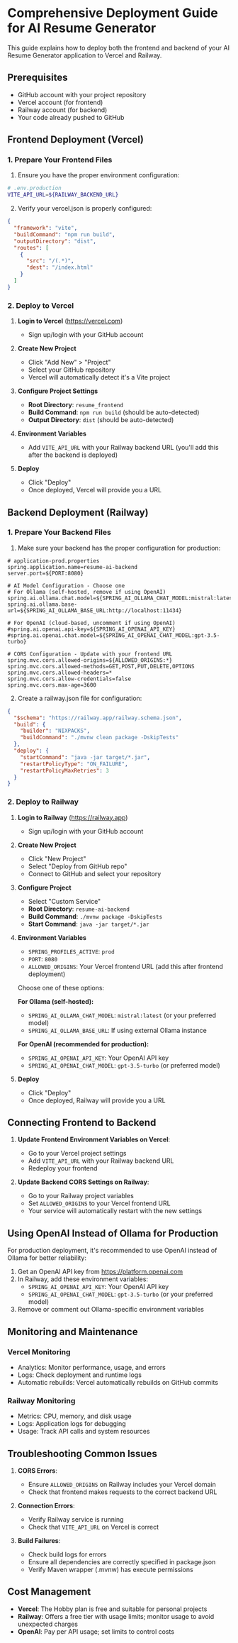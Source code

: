 # Comprehensive Deployment Guide for AI Resume Generator

This guide explains how to deploy both the frontend and backend of your AI Resume Generator application to Vercel and Railway.

## Prerequisites

- GitHub account with your project repository
- Vercel account (for frontend)
- Railway account (for backend)
- Your code already pushed to GitHub

## Frontend Deployment (Vercel)

### 1. Prepare Your Frontend Files

1. Ensure you have the proper environment configuration:

```bash
# .env.production
VITE_API_URL=${RAILWAY_BACKEND_URL}
```

2. Verify your vercel.json is properly configured:

```json
{
  "framework": "vite",
  "buildCommand": "npm run build",
  "outputDirectory": "dist",
  "routes": [
    {
      "src": "/(.*)",
      "dest": "/index.html"
    }
  ]
}
```

### 2. Deploy to Vercel

1. **Login to Vercel** (https://vercel.com)

   - Sign up/login with your GitHub account

2. **Create New Project**

   - Click "Add New" > "Project"
   - Select your GitHub repository
   - Vercel will automatically detect it's a Vite project

3. **Configure Project Settings**

   - **Root Directory**: `resume_frontend`
   - **Build Command**: `npm run build` (should be auto-detected)
   - **Output Directory**: `dist` (should be auto-detected)

4. **Environment Variables**

   - Add `VITE_API_URL` with your Railway backend URL (you'll add this after the backend is deployed)

5. **Deploy**
   - Click "Deploy"
   - Once deployed, Vercel will provide you a URL

## Backend Deployment (Railway)

### 1. Prepare Your Backend Files

1. Make sure your backend has the proper configuration for production:

```properties
# application-prod.properties
spring.application.name=resume-ai-backend
server.port=${PORT:8080}

# AI Model Configuration - Choose one
# For Ollama (self-hosted, remove if using OpenAI)
spring.ai.ollama.chat.model=${SPRING_AI_OLLAMA_CHAT_MODEL:mistral:latest}
spring.ai.ollama.base-url=${SPRING_AI_OLLAMA_BASE_URL:http://localhost:11434}

# For OpenAI (cloud-based, uncomment if using OpenAI)
#spring.ai.openai.api-key=${SPRING_AI_OPENAI_API_KEY}
#spring.ai.openai.chat.model=${SPRING_AI_OPENAI_CHAT_MODEL:gpt-3.5-turbo}

# CORS Configuration - Update with your frontend URL
spring.mvc.cors.allowed-origins=${ALLOWED_ORIGINS:*}
spring.mvc.cors.allowed-methods=GET,POST,PUT,DELETE,OPTIONS
spring.mvc.cors.allowed-headers=*
spring.mvc.cors.allow-credentials=false
spring.mvc.cors.max-age=3600
```

2. Create a railway.json file for configuration:

```json
{
  "$schema": "https://railway.app/railway.schema.json",
  "build": {
    "builder": "NIXPACKS",
    "buildCommand": "./mvnw clean package -DskipTests"
  },
  "deploy": {
    "startCommand": "java -jar target/*.jar",
    "restartPolicyType": "ON_FAILURE",
    "restartPolicyMaxRetries": 3
  }
}
```

### 2. Deploy to Railway

1. **Login to Railway** (https://railway.app)

   - Sign up/login with your GitHub account

2. **Create New Project**

   - Click "New Project"
   - Select "Deploy from GitHub repo"
   - Connect to GitHub and select your repository

3. **Configure Project**

   - Select "Custom Service"
   - **Root Directory**: `resume-ai-backend`
   - **Build Command**: `./mvnw package -DskipTests`
   - **Start Command**: `java -jar target/*.jar`

4. **Environment Variables**

   - `SPRING_PROFILES_ACTIVE`: `prod`
   - `PORT`: `8080`
   - `ALLOWED_ORIGINS`: Your Vercel frontend URL (add this after frontend deployment)

   Choose one of these options:

   **For Ollama (self-hosted):**

   - `SPRING_AI_OLLAMA_CHAT_MODEL`: `mistral:latest` (or your preferred model)
   - `SPRING_AI_OLLAMA_BASE_URL`: If using external Ollama instance

   **For OpenAI (recommended for production):**

   - `SPRING_AI_OPENAI_API_KEY`: Your OpenAI API key
   - `SPRING_AI_OPENAI_CHAT_MODEL`: `gpt-3.5-turbo` (or preferred model)

5. **Deploy**
   - Click "Deploy"
   - Once deployed, Railway will provide you a URL

## Connecting Frontend to Backend

1. **Update Frontend Environment Variables on Vercel**:

   - Go to your Vercel project settings
   - Add `VITE_API_URL` with your Railway backend URL
   - Redeploy your frontend

2. **Update Backend CORS Settings on Railway**:
   - Go to your Railway project variables
   - Set `ALLOWED_ORIGINS` to your Vercel frontend URL
   - Your service will automatically restart with the new settings

## Using OpenAI Instead of Ollama for Production

For production deployment, it's recommended to use OpenAI instead of Ollama for better reliability:

1. Get an OpenAI API key from https://platform.openai.com
2. In Railway, add these environment variables:
   - `SPRING_AI_OPENAI_API_KEY`: Your OpenAI API key
   - `SPRING_AI_OPENAI_CHAT_MODEL`: `gpt-3.5-turbo` (or your preferred model)
3. Remove or comment out Ollama-specific environment variables

## Monitoring and Maintenance

### Vercel Monitoring

- Analytics: Monitor performance, usage, and errors
- Logs: Check deployment and runtime logs
- Automatic rebuilds: Vercel automatically rebuilds on GitHub commits

### Railway Monitoring

- Metrics: CPU, memory, and disk usage
- Logs: Application logs for debugging
- Usage: Track API calls and system resources

## Troubleshooting Common Issues

1. **CORS Errors**:

   - Ensure `ALLOWED_ORIGINS` on Railway includes your Vercel domain
   - Check that frontend makes requests to the correct backend URL

2. **Connection Errors**:

   - Verify Railway service is running
   - Check that `VITE_API_URL` on Vercel is correct

3. **Build Failures**:
   - Check build logs for errors
   - Ensure all dependencies are correctly specified in package.json
   - Verify Maven wrapper (.mvnw) has execute permissions

## Cost Management

- **Vercel**: The Hobby plan is free and suitable for personal projects
- **Railway**: Offers a free tier with usage limits; monitor usage to avoid unexpected charges
- **OpenAI**: Pay per API usage; set limits to control costs
